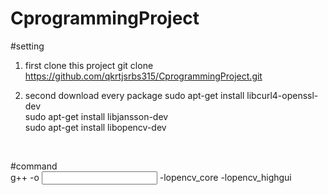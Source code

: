 # CprogrammingProject

#setting <br/>
1. first clone this project
   git clone https://github.com/qkrtjsrbs315/CprogrammingProject.git

2. second download every package
   sudo apt-get install libcurl4-openssl-dev    <!--curl package download--> <br/>
   sudo apt-get install libjansson-dev  <!--jansson package download--> <br/>
   sudo apt-get install libopencv-dev <!--opencv package download--> <br/>


<br/>


#command <br/>
g++ -o <output file name> <input cpp file name> -lopencv_core -lopencv_highgui
